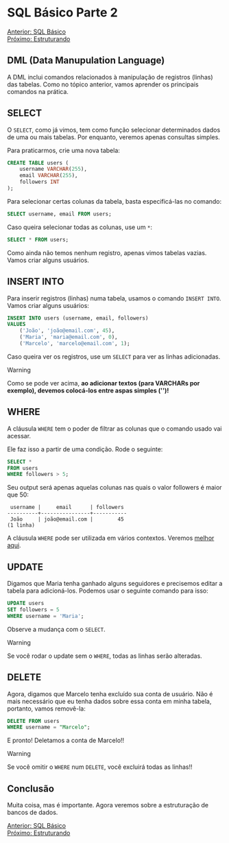 # SQL Básico Parte 2

[Anterior: SQL Básico](SQL-Básico.md)
<br>
[Próximo: Estruturando](Estruturando.md)

## DML (Data Manupulation Language)

A DML inclui comandos relacionados à manipulação de registros (linhas) das tabelas. Como no tópico anterior, vamos aprender os principais comandos na prática.

## SELECT

O `SELECT`, como já vimos, tem como função selecionar determinados dados de uma ou mais tabelas. Por enquanto, veremos apenas consultas simples. 

Para praticarmos, crie uma nova tabela:

```sql
CREATE TABLE users (
    username VARCHAR(255),
    email VARCHAR(255),
    followers INT
);
```

Para selecionar certas colunas da tabela, basta especificá-las no comando:

```sql
SELECT username, email FROM users;
```

Caso queira selecionar todas as colunas, use um `*`:

```sql
SELECT * FROM users;
```

Como ainda não temos nenhum registro, apenas vimos tabelas vazias. Vamos criar alguns usuários.

## INSERT INTO

Para inserir registros (linhas) numa tabela, usamos o comando `INSERT INTO`. Vamos criar alguns usuários:

```sql
INSERT INTO users (username, email, followers) 
VALUES 
    ('João', 'joão@email.com', 45),
    ('Maria', 'maria@email.com', 0),
    ('Marcelo', 'marcelo@email.com', 1);
```

Caso queira ver os registros, use um `SELECT` para ver as linhas adicionadas.

> [!WARNING]
> Como se pode ver acima, **ao adicionar textos (para VARCHARs por exemplo), devemos colocá-los entre aspas simples ('')!**

## WHERE

A cláusula `WHERE` tem o poder de filtrar as colunas que o comando usado vai acessar.

Ele faz isso a partir de uma condição. Rode o seguinte:

```sql
SELECT *
FROM users
WHERE followers > 5;
```

Seu output será apenas aquelas colunas nas quais o valor followers é maior que 50:

```
 username |     email      | followers
----------+----------------+-----------
 João     | joão@email.com |        45 
(1 linha)
```

A cláusula `WHERE` pode ser utilizada em vários contextos. Veremos [melhor aqui](Consultas.md).

## UPDATE

Digamos que Maria tenha ganhado alguns seguidores e precisemos editar a tabela para adicioná-los. Podemos usar o seguinte comando para isso:

```sql
UPDATE users
SET followers = 5
WHERE username = 'Maria';
```
Observe a mudança com o `SELECT`.

> [!WARNING]
> Se você rodar o update sem o `WHERE`, todas as linhas serão alteradas.

## DELETE

Agora, digamos que Marcelo tenha excluído sua conta de usuário. Não é mais necessário que eu tenha dados sobre essa conta em minha tabela, portanto, vamos removê-la:

```sql
DELETE FROM users
WHERE username = "Marcelo";
```

E pronto! Deletamos a conta de Marcelo!!

> [!WARNING]
> Se você omitir o `WHERE` num `DELETE`, você excluirá todas as linhas!!

## Conclusão

Muita coisa, mas é importante. Agora veremos sobre a estruturação de bancos de dados.

[Anterior: SQL Básico](SQL-Básico.md)
<br>
[Próximo: Estruturando](Estruturando.md)
